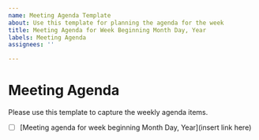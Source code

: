 ```yaml
---
name: Meeting Agenda Template
about: Use this template for planning the agenda for the week
title: Meeting Agenda for Week Beginning Month Day, Year
labels: Meeting Agenda
assignees: ''

---
```


# Meeting Agenda
Please use this template to capture the weekly agenda items.
- [ ] [Meeting agenda for week beginning Month Day, Year](insert link here)
